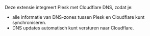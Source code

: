 Deze extensie integreert Plesk met Cloudflare DNS, zodat je:

- alle informatie van DNS-zones tussen Plesk en Cloudflare kunt synchroniseren.
- DNS updates automatisch kunt versturen naar Cloudflare.
